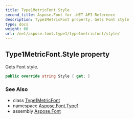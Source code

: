 ```yaml
---
title: Type1MetricFont.Style
second_title: Aspose.Font for .NET API Reference
description: Type1MetricFont property. Gets Font style
type: docs
weight: 60
url: /net/aspose.font.type1/type1metricfont/style/
---
```

## Type1MetricFont.Style property

Gets Font style.

```csharp
public override string Style { get; }
```

### See Also

* class [Type1MetricFont](../)
* namespace [Aspose.Font.Type1](../../type1metricfont/)
* assembly [Aspose.Font](../../../)


